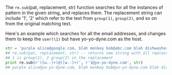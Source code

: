 The `re.sub`(pat, replacement, str) function searches for all the instances of pattern in the given string, and replaces them. The replacement string can include '1', '2' which refer to the text from `group(1)`, `group(2)`, and so on from the original matching text.

Here's an example which searches for all the email addresses, and changes them to keep the `user(\1)` but have yo-yo-dyne.com as the host.
    
```python    
str = 'purple alice@google.com, blah monkey bob@abc.com blah dishwasher'
## re.sub(pat, replacement, str) -- returns new string with all replacements,
## 1 is group(1), 2 group(2) in the replacement
print re.sub(r'([w.-]+)@([w.-]+)', r'1@yo-yo-dyne.com', str)
## purple alice@yo-yo-dyne.com, blah monkey bob@yo-yo-dyne.com blah dishwasher
```
